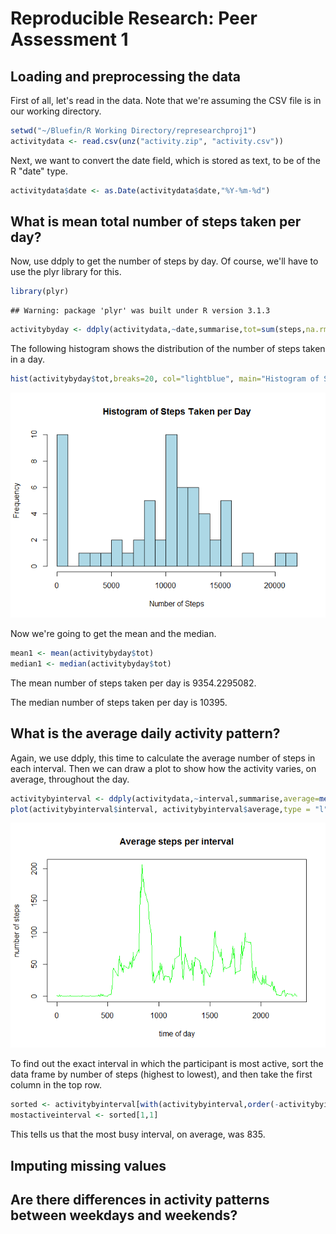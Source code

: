 # Reproducible Research: Peer Assessment 1


## Loading and preprocessing the data

First of all, let's read in the data.  Note that we're assuming the CSV file is in our working directory.


```r
setwd("~/Bluefin/R Working Directory/represearchproj1")
activitydata <- read.csv(unz("activity.zip", "activity.csv"))
```

Next, we want to convert the date field, which is stored as text, to be of the R "date" type.


```r
activitydata$date <- as.Date(activitydata$date,"%Y-%m-%d")
```

## What is mean total number of steps taken per day?


Now, use ddply to get the number of steps by day.  Of course, we'll have to use the plyr library for this.


```r
library(plyr)
```

```
## Warning: package 'plyr' was built under R version 3.1.3
```

```r
activitybyday <- ddply(activitydata,~date,summarise,tot=sum(steps,na.rm=TRUE))
```

The following histogram shows the distribution of the number of steps taken in a day.


```r
hist(activitybyday$tot,breaks=20, col="lightblue", main="Histogram of Steps Taken per Day", xlab="Number of Steps")
```

![](PA1_template_files/figure-html/unnamed-chunk-4-1.png) 

Now we're going to get the mean and the median.


```r
mean1 <- mean(activitybyday$tot)
median1 <- median(activitybyday$tot)
```

The mean number of steps taken per day is 9354.2295082.

The median number of steps taken per day is 10395.

## What is the average daily activity pattern?

Again, we use ddply, this time to calculate the average number of steps in each interval. Then we can draw a plot to show how the activity varies, on average, throughout the day.


```r
activitybyinterval <- ddply(activitydata,~interval,summarise,average=mean(steps,na.rm=TRUE))
plot(activitybyinterval$interval, activitybyinterval$average,type = "l", col="green", main="Average steps per interval",xlab="time of day", ylab="number of steps")
```

![](PA1_template_files/figure-html/unnamed-chunk-6-1.png) 

To find out the exact interval in which the participant is most active, sort the data frame by number of steps (highest to lowest), and then take the first column in the top row. 


```r
sorted <- activitybyinterval[with(activitybyinterval,order(-activitybyinterval[,"average"])),]
mostactiveinterval <- sorted[1,1]
```

This tells us that the most busy interval, on average, was 835.

## Imputing missing values



## Are there differences in activity patterns between weekdays and weekends?
